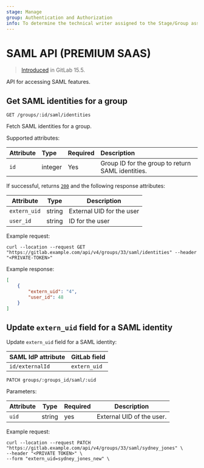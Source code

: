 ```yaml
---
stage: Manage
group: Authentication and Authorization
info: To determine the technical writer assigned to the Stage/Group associated with this page, see https://about.gitlab.com/handbook/product/ux/technical-writing/#assignments
---
```


# SAML API **(PREMIUM SAAS)**

> [Introduced](https://gitlab.com/gitlab-org/gitlab/-/issues/227841) in GitLab 15.5.

API for accessing SAML features.

## Get SAML identities for a group

```plaintext
GET /groups/:id/saml/identities
```

Fetch SAML identities for a group.

Supported attributes:

| Attribute         | Type    | Required | Description           |
|:------------------|:--------|:---------|:----------------------|
| `id`              | integer | Yes      | Group ID for the group to return SAML identities. |

If successful, returns [`200`](index.md#status-codes) and the following
response attributes:

| Attribute    | Type   | Description               |
| ------------ | ------ | ------------------------- |
| `extern_uid` | string | External UID for the user |
| `user_id`    | string | ID for the user           |

Example request:

```shell
curl --location --request GET "https://gitlab.example.com/api/v4/groups/33/saml/identities" --header "<PRIVATE-TOKEN>"
```

Example response:

```json
[
    {
        "extern_uid": "4",
        "user_id": 48
    }
]
```

## Update `extern_uid` field for a SAML identity

Update `extern_uid` field for a SAML identity:

| SAML IdP attribute | GitLab field |
| ------------------ | ------------ |
| `id/externalId`    | `extern_uid` |

```plaintext
PATCH groups/:groups_id/saml/:uid
```

Parameters:

| Attribute | Type   | Required | Description               |
| --------- | ------ | -------- | ------------------------- |
| `uid`     | string | yes      | External UID of the user. |

Example request:

```shell
curl --location --request PATCH "https://gitlab.example.com/api/v4/groups/33/saml/sydney_jones" \
--header "<PRIVATE TOKEN>" \
--form "extern_uid=sydney_jones_new" \
```
